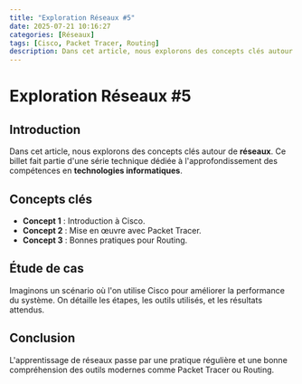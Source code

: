 ```yaml
---
title: "Exploration Réseaux #5"
date: 2025-07-21 10:16:27 
categories: [Réseaux]
tags: [Cisco, Packet Tracer, Routing]
description: Dans cet article, nous explorons des concepts clés autour de **network**
---
```

# Exploration Réseaux #5

## Introduction

Dans cet article, nous explorons des concepts clés autour de **réseaux**. Ce billet fait partie d'une série technique dédiée à l'approfondissement des compétences en **technologies informatiques**.

## Concepts clés

- **Concept 1** : Introduction à Cisco.
- **Concept 2** : Mise en œuvre avec Packet Tracer.
- **Concept 3** : Bonnes pratiques pour Routing.

## Étude de cas

Imaginons un scénario où l'on utilise Cisco pour améliorer la performance du système. On détaille les étapes, les outils utilisés, et les résultats attendus.

## Conclusion

L'apprentissage de réseaux passe par une pratique régulière et une bonne compréhension des outils modernes comme Packet Tracer ou Routing.